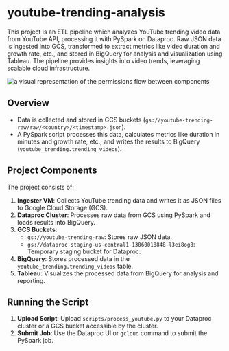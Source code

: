 # youtube-trending-analysis
This project is an ETL pipeline which analyzes YouTube trending video data from YouTube API, processing it with PySpark on Dataproc. Raw JSON data is ingested into GCS, transformed to extract metrics like video duration and growth rate, etc., and stored in BigQuery for analysis and visualization using Tableau. The pipeline provides insights into video trends, leveraging scalable cloud infrastructure.

![a visual representation of the permissions flow between components](https://github.com/user-attachments/assets/da0c81d9-1950-4c5b-a03e-4b9d98cc767b)


## Overview
- Data is collected and stored in GCS buckets (`gs://youtube-trending-raw/raw/<country>/<timestamp>.json`).
- A PySpark script processes this data, calculates metrics like duration in minutes and growth rate, etc., and writes the results to BigQuery (`youtube_trending.trending_videos`).

## **Project Components**
The project consists of:
1. **Ingester VM**: Collects YouTube trending data and writes it as JSON files to Google Cloud Storage (GCS).
2. **Dataproc Cluster**: Processes raw data from GCS using PySpark and loads results into BigQuery.
3. **GCS Buckets**:
   - `gs://youtube-trending-raw`: Stores raw JSON data.
   - `gs://dataproc-staging-us-central1-13060018848-l3ei8og8`: Temporary staging bucket for Dataproc.
4. **BigQuery**: Stores processed data in the `youtube_trending.trending_videos` table.
5. **Tableau**: Visualizes the processed data from BigQuery for analysis and reporting.

## Running the Script
1. **Upload Script**: Upload `scripts/process_youtube.py` to your Dataproc cluster or a GCS bucket accessible by the cluster.
2. **Submit Job**: Use the Dataproc UI or `gcloud` command to submit the PySpark job.
